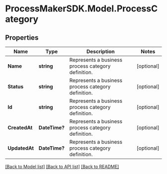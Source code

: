 
# ProcessMakerSDK.Model.ProcessCategory

## Properties

Name | Type | Description | Notes
------------ | ------------- | ------------- | -------------
**Name** | **string** | Represents a business process category definition. | [optional] 
**Status** | **string** | Represents a business process category definition. | [optional] 
**Id** | **string** | Represents a business process category definition. | [optional] 
**CreatedAt** | **DateTime?** | Represents a business process category definition. | [optional] 
**UpdatedAt** | **DateTime?** | Represents a business process category definition. | [optional] 

[[Back to Model list]](../README.md#documentation-for-models)
[[Back to API list]](../README.md#documentation-for-api-endpoints)
[[Back to README]](../README.md)

